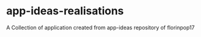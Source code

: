 # app-ideas-realisations
A Collection of application created from app-ideas repository of florinpop17
